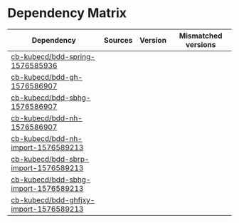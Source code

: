 # Dependency Matrix

Dependency | Sources | Version | Mismatched versions
---------- | ------- | ------- | -------------------
[cb-kubecd/bdd-spring-1576585936](https://github.com/cb-kubecd/bdd-spring-1576585936.git) |  | []() | 
[cb-kubecd/bdd-gh-1576586907](https://github.com/cb-kubecd/bdd-gh-1576586907.git) |  | []() | 
[cb-kubecd/bdd-sbhg-1576586907](https://github.com/cb-kubecd/bdd-sbhg-1576586907.git) |  | []() | 
[cb-kubecd/bdd-nh-1576586907](https://github.com/cb-kubecd/bdd-nh-1576586907.git) |  | []() | 
[cb-kubecd/bdd-nh-import-1576589213](https://github.com/cb-kubecd/bdd-nh-import-1576589213.git) |  | []() | 
[cb-kubecd/bdd-sbrp-import-1576589213](https://github.com/cb-kubecd/bdd-sbrp-import-1576589213.git) |  | []() | 
[cb-kubecd/bdd-sbhg-import-1576589213](https://github.com/cb-kubecd/bdd-sbhg-import-1576589213.git) |  | []() | 
[cb-kubecd/bdd-ghfjxy-import-1576589213](https://github.com/cb-kubecd/bdd-ghfjxy-import-1576589213.git) |  | []() | 
